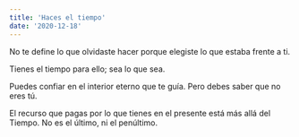```yaml
---
title: 'Haces el tiempo'
date: '2020-12-18'
---
```


No te define lo que olvidaste hacer porque elegiste lo que estaba frente a ti.

Tienes el tiempo para ello; sea lo que sea.

Puedes confiar en el interior eterno que te guía. Pero debes saber que no eres tú.

El recurso que pagas por lo que tienes en el presente está más allá del Tiempo. No es el último, ni el penúltimo.